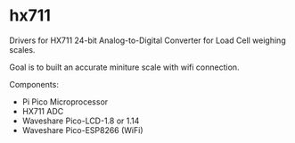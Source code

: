 # hx711

Drivers for HX711 24-bit Analog-to-Digital Converter for Load Cell weighing scales.

Goal is to built an accurate miniture scale with wifi connection.

Components:

- Pi Pico Microprocessor
- HX711 ADC
- Waveshare Pico-LCD-1.8 or 1.14
- Waveshare Pico-ESP8266 (WiFi)
